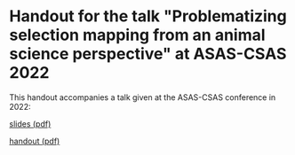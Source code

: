 # Handout for the talk "Problematizing selection mapping from an animal science perspective" at ASAS-CSAS 2022

This handout accompanies a talk given at the ASAS-CSAS conference in 2022:

[slides (pdf)](slides.pdf) 

[handout (pdf)](handout.pdf)